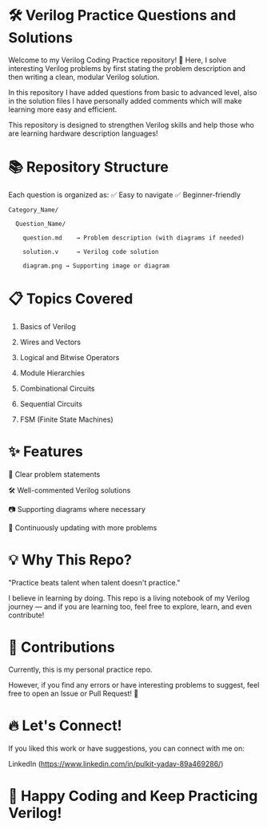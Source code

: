 # 🛠️ Verilog Practice Questions and Solutions
Welcome to my Verilog Coding Practice repository! 🚀
Here, I solve interesting Verilog problems by first stating the problem description and then writing a clean, modular Verilog solution.

In this repository I have added questions from basic to advanced level, also in the solution files I have personally added comments which will make learning more easy and efficient.

This repository is designed to strengthen Verilog skills and help those who are learning hardware description languages!

# 📚 Repository Structure

Each question is organized as:  ✅ Easy to navigate      ✅ Beginner-friendly

    Category_Name/

      Question_Name/
    
        question.md    → Problem description (with diagrams if needed)
        
        solution.v     → Verilog code solution
        
        diagram.png → Supporting image or diagram

# 📋 Topics Covered
1. Basics of Verilog

2. Wires and Vectors

3. Logical and Bitwise Operators

4. Module Hierarchies

5. Combinational Circuits

6. Sequential Circuits

7. FSM (Finite State Machines)
        
# ✨ Features
📖 Clear problem statements

🛠️ Well-commented Verilog solutions

📷 Supporting diagrams where necessary

🚀 Continuously updating with more problems

# 💡 Why This Repo?
"Practice beats talent when talent doesn't practice."

I believe in learning by doing.
This repo is a living notebook of my Verilog journey — and if you are learning too, feel free to explore, learn, and even contribute!

# 🤝 Contributions
Currently, this is my personal practice repo.

However, if you find any errors or have interesting problems to suggest, feel free to open an Issue or Pull Request! 🎯

# 🔥 Let's Connect!
If you liked this work or have suggestions, you can connect with me on:

LinkedIn (https://www.linkedin.com/in/pulkit-yadav-89a469286/)

# 🚀 Happy Coding and Keep Practicing Verilog!

